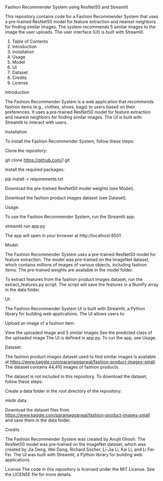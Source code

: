 Fashion Recommender System using ResNet50 and Streamlit

This repository contains code for a Fashion Recommender System that uses a pre-trained ResNet50 model for feature extraction and nearest neighbors for finding similar images. The system recommends 5 similar images to the image the user uploads. The user interface (UI) is built with Streamlit.

1. Table of Contents
2. Introduction
3. Installation
4. Usage
5. Model
6. UI
7. Dataset
8. Credits
9. License

Introduction

The Fashion Recommender System is a web application that recommends fashion items (e.g., clothes, shoes, bags) to users based on their preferences. It uses a pre-trained ResNet50 model for feature extraction and nearest neighbors for finding similar images. The UI is built with Streamlit to interact with users.

Installation

To install the Fashion Recommender System, follow these steps:

Clone the repository:

git clone https://github.com/<username>/<repository>.git

Install the required packages:

pip install -r requirements.txt

Download the pre-trained ResNet50 model weights (see Model).

Download the fashion product images dataset (see Dataset).

Usage:

To use the Fashion Recommender System, run the Streamlit app:

streamlit run app.py

The app will open in your browser at http://localhost:8501.

Model:

The Fashion Recommender System uses a pre-trained ResNet50 model for feature extraction. The model was pre-trained on the ImageNet dataset, which contains millions of images of various objects, including fashion items. The pre-trained weights are available in the model folder.

To extract features from the fashion product images dataset, run the extract_features.py script. The script will save the features in a NumPy array in the data folder.

UI:

The Fashion Recommender System UI is built with Streamlit, a Python library for building web applications. The UI allows users to:

Upload an image of a fashion item:

View the uploaded image and 5 similar images
See the predicted class of the uploaded image
The UI is defined in app.py. To run the app, see Usage.

Dataset:

The fashion product images dataset used to find similar images is available at https://www.kaggle.com/paramaggarwal/fashion-product-images-small. The dataset contains 44,410 images of fashion products.

The dataset is not included in this repository. To download the dataset, follow these steps:

Create a data folder in the root directory of the repository:

mkdir data

Download the dataset files from https://www.kaggle.com/paramaggarwal/fashion-product-images-small and save them in the data folder.

Credits

The Fashion Recommender System was created by Anujit Ghosh. The ResNet50 model was pre-trained on the ImageNet dataset, which was created by Jia Deng, Wei Dong, Richard Socher, Li-Jia Li, Kai Li, and Li Fei-Fei. The UI was built with Streamlit, a Python library for building web applications.

License
The code in this repository is licensed under the MIT License. See the LICENSE file for more details.
